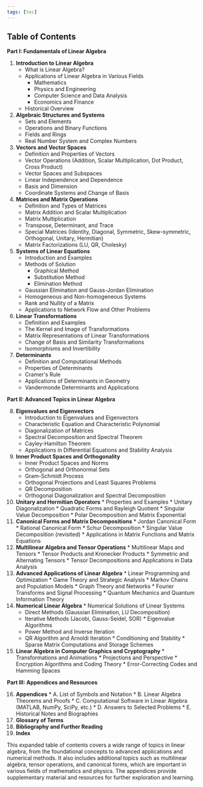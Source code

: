 ```yaml
---
tags: [toc]
---
```


## Table of Contents

**Part I: Fundamentals of Linear Algebra**

1.  **Introduction to Linear Algebra**
    *   What is Linear Algebra?
    *   Applications of Linear Algebra in Various Fields
        *   Mathematics
        *   Physics and Engineering
        *   Computer Science and Data Analysis
        *   Economics and Finance
    *   Historical Overview
2.  **Algebraic Structures and Systems**
    *   Sets and Elements
    *   Operations and Binary Functions
    *   Fields and Rings
    *   Real Number System and Complex Numbers
3.  **Vectors and Vector Spaces**
    *   Definition and Properties of Vectors
    *   Vector Operations (Addition, Scalar Multiplication, Dot Product, Cross Product)
    *   Vector Spaces and Subspaces
    *   Linear Independence and Dependence
    *   Basis and Dimension
    *   Coordinate Systems and Change of Basis
4.  **Matrices and Matrix Operations**
    *   Definition and Types of Matrices
    *   Matrix Addition and Scalar Multiplication
    *   Matrix Multiplication
    *   Transpose, Determinant, and Trace
    *   Special Matrices (Identity, Diagonal, Symmetric, Skew-symmetric, Orthogonal, Unitary, Hermitian)
    *   Matrix Factorizations (LU, QR, Cholesky)
5.  **Systems of Linear Equations**
    *   Introduction and Examples
    *   Methods of Solution
        *   Graphical Method
        *   Substitution Method
        *   Elimination Method
    *   Gaussian Elimination and Gauss-Jordan Elimination
    *   Homogeneous and Non-homogeneous Systems
    *   Rank and Nullity of a Matrix
    *   Applications to Network Flow and Other Problems
6.  **Linear Transformations**
    *   Definition and Examples
    *   The Kernel and Image of Transformations
    *   Matrix Representations of Linear Transformations
    *   Change of Basis and Similarity Transformations
    *   Isomorphisms and Invertibility
7.  **Determinants**
    *   Definition and Computational Methods
    *   Properties of Determinants
    *   Cramer's Rule
    *   Applications of Determinants in Geometry
    *   Vandermonde Determinants and Applications

**Part II: Advanced Topics in Linear Algebra**

8.  **Eigenvalues and Eigenvectors**
    *   Introduction to Eigenvalues and Eigenvectors
    *   Characteristic Equation and Characteristic Polynomial
    *   Diagonalization of Matrices
    *   Spectral Decomposition and Spectral Theorem
    *   Cayley-Hamilton Theorem
    *   Applications in Differential Equations and Stability Analysis
9.  **Inner Product Spaces and Orthogonality**
    *   Inner Product Spaces and Norms
    *   Orthogonal and Orthonormal Sets
    *   Gram-Schmidt Process
    *   Orthogonal Projections and Least Squares Problems
    *   QR Decomposition
    *   Orthogonal Diagonalization and Spectral Decomposition
10.  **Unitary and Hermitian Operators**
    *   Properties and Examples
    *   Unitary Diagonalization
    *   Quadratic Forms and Rayleigh Quotient
    *   Singular Value Decomposition
    *   Polar Decomposition and Matrix Exponential
11.  **Canonical Forms and Matrix Decompositions**
    *   Jordan Canonical Form
    *   Rational Canonical Form
    *   Schur Decomposition
    *   Singular Value Decomposition (revisited)
    *   Applications in Matrix Functions and Matrix Equations
12.  **Multilinear Algebra and Tensor Operations**
    *   Multilinear Maps and Tensors
    *   Tensor Products and Kronecker Products
    *   Symmetric and Alternating Tensors
    *   Tensor Decompositions and Applications in Data Analysis
13.  **Advanced Applications of Linear Algebra**
    *   Linear Programming and Optimization
    *   Game Theory and Strategic Analysis
    *   Markov Chains and Population Models
    *   Graph Theory and Networks
    *   Fourier Transforms and Signal Processing
    *   Quantum Mechanics and Quantum Information Theory
14.  **Numerical Linear Algebra**
    *   Numerical Solutions of Linear Systems
        *   Direct Methods (Gaussian Elimination, LU Decomposition)
        *   Iterative Methods (Jacobi, Gauss-Seidel, SOR)
    *   Eigenvalue Algorithms
        *   Power Method and Inverse Iteration
        *   QR Algorithm and Arnoldi Iteration
    *   Conditioning and Stability
    *   Sparse Matrix Computations and Storage Schemes
15.  **Linear Algebra in Computer Graphics and Cryptography**
    *   Transformations and Animations
    *   Projections and Perspective
    *   Encryption Algorithms and Coding Theory
    *   Error-Correcting Codes and Hamming Spaces

**Part III: Appendices and Resources**

16.  **Appendices**
    *   A. List of Symbols and Notation
    *   B. Linear Algebra Theorems and Proofs
    *   C. Computational Software in Linear Algebra (MATLAB, NumPy, SciPy, etc.)
    *   D. Answers to Selected Problems
    *   E. Historical Notes and Biographies
17.  **Glossary of Terms**
18.  **Bibliography and Further Reading**
19.  **Index**

This expanded table of contents covers a wide range of topics in linear algebra, from the foundational concepts to advanced applications and numerical methods. It also includes additional topics such as multilinear algebra, tensor operations, and canonical forms, which are important in various fields of mathematics and physics. The appendices provide supplementary material and resources for further exploration and learning.
